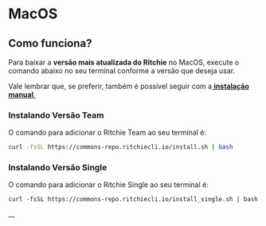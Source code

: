 # MacOS

## Como funciona? 

Para baixar a **versão mais atualizada do Ritchie** no MacOS, execute o comando abaixo no seu terminal conforme a versão que deseja usar.

Vale lembrar que, se preferir, também é possível seguir com a[ **instalação manual**.](instalacao-manual.md)

### Instalando Versão Team 

O comando para adicionar o Ritchie Team ao seu terminal é: 

```bash
curl -fsSL https://commons-repo.ritchiecli.io/install.sh | bash
```



### Instalando Versão Single

O comando para adicionar o Ritchie Single ao seu terminal é:

```text
curl -fsSL https://commons-repo.ritchiecli.io/install_single.sh | bash
```

\_\_

